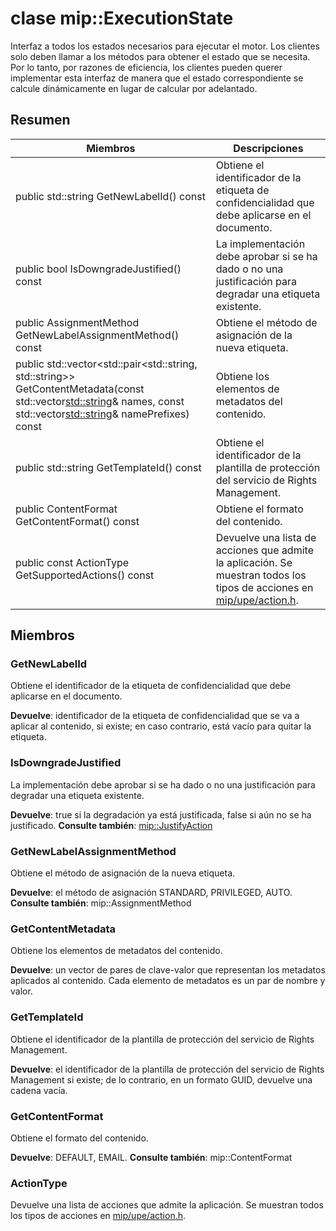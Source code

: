 # <a name="class-mipexecutionstate"></a>clase mip::ExecutionState 
Interfaz a todos los estados necesarios para ejecutar el motor.
Los clientes solo deben llamar a los métodos para obtener el estado que se necesita. Por lo tanto, por razones de eficiencia, los clientes pueden querer implementar esta interfaz de manera que el estado correspondiente se calcule dinámicamente en lugar de calcular por adelantado.
  
## <a name="summary"></a>Resumen
 Miembros                        | Descripciones                                
--------------------------------|---------------------------------------------
 public std::string GetNewLabelId() const  |  Obtiene el identificador de la etiqueta de confidencialidad que debe aplicarse en el documento.
 public bool IsDowngradeJustified() const  |  La implementación debe aprobar si se ha dado o no una justificación para degradar una etiqueta existente.
 public AssignmentMethod GetNewLabelAssignmentMethod() const  |  Obtiene el método de asignación de la nueva etiqueta.
public std::vector<std::pair<std::string, std::string>> GetContentMetadata(const std::vector<std::string>& names, const std::vector<std::string>& namePrefixes) const  |  Obtiene los elementos de metadatos del contenido.
 public std::string GetTemplateId() const  |  Obtiene el identificador de la plantilla de protección del servicio de Rights Management.
 public ContentFormat GetContentFormat() const  |  Obtiene el formato del contenido.
 public const ActionType GetSupportedActions() const  |  Devuelve una lista de acciones que admite la aplicación. Se muestran todos los tipos de acciones en [mip/upe/action.h](#action).
  
## <a name="members"></a>Miembros
  
### <a name="getnewlabelid"></a>GetNewLabelId
Obtiene el identificador de la etiqueta de confidencialidad que debe aplicarse en el documento.

  
**Devuelve**: identificador de la etiqueta de confidencialidad que se va a aplicar al contenido, si existe; en caso contrario, está vacío para quitar la etiqueta.
  
### <a name="isdowngradejustified"></a>IsDowngradeJustified
La implementación debe aprobar si se ha dado o no una justificación para degradar una etiqueta existente.

  
**Devuelve**: true si la degradación ya está justificada, false si aún no se ha justificado. 
**Consulte también**: [mip::JustifyAction](class_mip_justifyaction.md)
  
### <a name="getnewlabelassignmentmethod"></a>GetNewLabelAssignmentMethod
Obtiene el método de asignación de la nueva etiqueta.

  
**Devuelve**: el método de asignación STANDARD, PRIVILEGED, AUTO. 
**Consulte también**: mip::AssignmentMethod
  
### <a name="getcontentmetadata"></a>GetContentMetadata
Obtiene los elementos de metadatos del contenido.

  
**Devuelve**: un vector de pares de clave-valor que representan los metadatos aplicados al contenido. Cada elemento de metadatos es un par de nombre y valor.
  
### <a name="gettemplateid"></a>GetTemplateId
Obtiene el identificador de la plantilla de protección del servicio de Rights Management.

  
**Devuelve**: el identificador de la plantilla de protección del servicio de Rights Management si existe; de lo contrario, en un formato GUID, devuelve una cadena vacía.
  
### <a name="getcontentformat"></a>GetContentFormat
Obtiene el formato del contenido.

  
**Devuelve**: DEFAULT, EMAIL. **Consulte también**: mip::ContentFormat
  
### <a name="actiontype"></a>ActionType
Devuelve una lista de acciones que admite la aplicación. Se muestran todos los tipos de acciones en [mip/upe/action.h](#action).